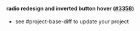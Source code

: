 #### radio redesign and inverted button hover ([#3358](https://github.com/shopsys/shopsys/pull/3358))

-   see #project-base-diff to update your project
